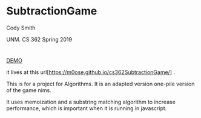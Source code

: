 # SubtractionGame
  Cody Smith

  UNM. CS 362
  Spring 2019


#
[DEMO](https://m0ose.github.io/cs362SubtractionGame/)

it lives at this url[https://m0ose.github.io/cs362SubtractionGame/] .


This is for a project for Algorithms. It is an adapted version one-pile version of the game nims. 

It uses memoization and a substring matching algorithm to increase performance, which is important when it is running in javascript.  

